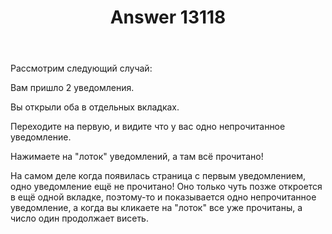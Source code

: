﻿---
title: "Answer 13118"
se.owner.user_id: 507516
se.owner.display_name: "чистов_n"
se.owner.link: "https://ru.meta.stackoverflow.com/users/507516/%d1%87%d0%b8%d1%81%d1%82%d0%be%d0%b2-n"
se.answer_id: 13118
se.question_id: 13116
se.post_type: answer
se.is_accepted: False
---
<p>Рассмотрим следующий случай:</p>
<p>Вам пришло 2 уведомления.</p>
<p>Вы открыли оба в отдельных вкладках.</p>
<p>Переходите на первую, и видите что у вас одно непрочитанное уведомление.</p>
<p>Нажимаете на &quot;лоток&quot; уведомлений, а там всё прочитано!</p>
<p>На самом деле когда появилась страница с первым уведомлением, одно уведомление ещё не прочитано! Оно только чуть позже откроется в ещё одной вкладке, поэтому-то и показывается одно непрочитанное уведомление, а когда вы кликаете на &quot;лоток&quot; все уже прочитаны, а число один продолжает висеть.</p>
